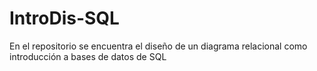 # IntroDis-SQL
En el repositorio se encuentra el diseño de un diagrama relacional como introducción a bases de datos de SQL
